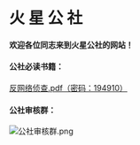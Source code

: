 # 火   星   公   社

#### 欢迎各位同志来到火星公社的网站！<br>

#### 公社必读书籍：<br>
[反网络侦查.pdf（密码：194910）](https://p2pissotpopular.github.io/Mars_Commune/反网络侦查（密-码194910）.pdf)

#### 公社审核群：<br>
![公社审核群.png](https://p2pissotpopular.github.io/Mars_Commune/审核群图片.png)



